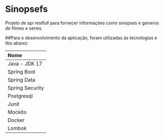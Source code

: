 # Sinopsefs

Projeto de api restfull para fornecer informações como sinopses e generos de filmes e series.

##Para o desenvolvimento da aplicação, foram utilizadas às tecnologias e libs abaixo:

| Nome            |
|:----------------|
| Java - JDK 17   |          
| Spring Boot     |
| Spring Data     | 
| Spring Security |
| Postgresql      |
| Junit           | 
| Mockito         |          
| Docker          |
| Lombok          |
